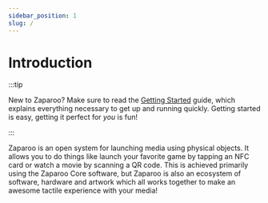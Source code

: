 ```yaml
---
sidebar_position: 1
slug: /
---
```


# Introduction

:::tip

New to Zaparoo? Make sure to read the [Getting Started](/docs/getting-started/) guide, which explains everything
necessary to get up and running quickly. Getting started is easy, getting it perfect for _you_ is fun!

:::

Zaparoo is an open system for launching media using physical objects. It allows you to do things like launch your
favorite game by tapping an NFC card or watch a movie by scanning a QR code. This is achieved primarily using the
Zaparoo Core software, but Zaparoo is also an ecosystem of software, hardware and artwork which all works together to make an
awesome tactile experience with your media!
